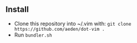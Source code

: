 ## Install

- Clone this repository into ~/.vim with: `git clone https://github.com/aeden/dot-vim .`
- Run `bundler.sh`
